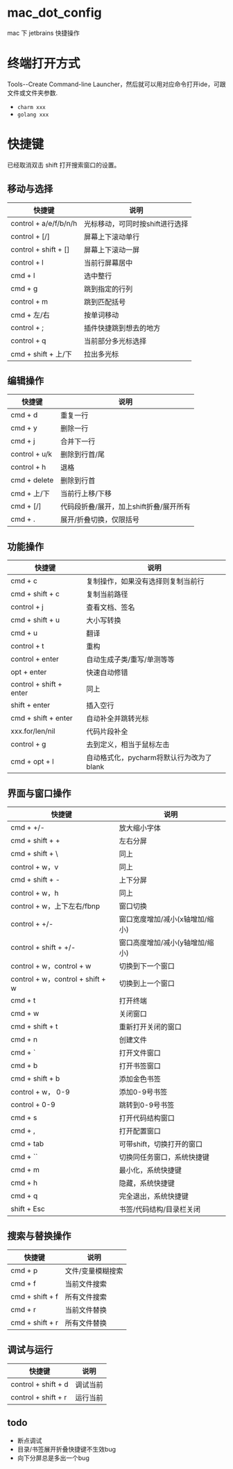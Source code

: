 # mac_dot_config

mac 下 jetbrains 快捷操作

# 终端打开方式

Tools--Create Command-line Launcher，然后就可以用对应命令打开ide，可跟文件或文件夹参数.

- `charm xxx`
- `golang xxx`

# 快捷键

已经取消双击 shift 打开搜索窗口的设置。

## 移动与选择

| 快捷键                   | 说明                  |
|-----------------------|---------------------|
| control + a/e/f/b/n/h | 光标移动，可同时按shift进行选择  |
| control + [/]         | 屏幕上下滚动单行            |
| control + shift + []  | 屏幕上下滚动一屏            |
| control + l           | 当前行屏幕居中             |
| cmd + l               | 选中整行                |
| cmd + g               | 跳到指定的行列             |
| control + m           | 跳到匹配括号              |
| cmd + 左/右             | 按单词移动               |
| control + ;           | 插件快捷跳到想去的地方         |
| control + q           | 当前部分多光标选择           |
| cmd + shift + 上/下     | 拉出多光标               |

## 编辑操作

| 快捷键           | 说明                      |
|---------------|-------------------------|
| cmd + d       | 重复一行                    |
| cmd + y       | 删除一行                    |
| cmd + j       | 合并下一行                   |
| control + u/k | 删除到行首/尾                 |
| control + h   | 退格                      |
| cmd + delete  | 删除到行首                   |
| cmd + 上/下     | 当前行上移/下移                |
| cmd + [/]     | 代码段折叠/展开，加上shift折叠/展开所有 |
| cmd + .       | 展开/折叠切换，仅限括号            |

## 功能操作

| 快捷键                     | 说明                         |
|-------------------------|----------------------------|
| cmd + c                 | 复制操作，如果没有选择则复制当前行          |
| cmd + shift + c         | 复制当前路径                     |
| control + j             | 查看文档、签名                    |
| cmd + shift + u         | 大小写转换                      |
| cmd + u                 | 翻译                         |
| control + t             | 重构                         |
| control + enter         | 自动生成子类/重写/单测等等             |
| opt + enter             | 快速自动修错                     |
| control + shift + enter | 同上                         |
| shift + enter           | 插入空行                       |
| cmd + shift + enter     | 自动补全并跳转光标                  |
| xxx.for/len/nil         | 代码片段补全                     |
| control + g             | 去到定义，相当于鼠标左击               |
| cmd + opt + l           | 自动格式化，pycharm将默认行为改为了blank |

## 界面与窗口操作

| 快捷键                             | 说明                 |
|---------------------------------|--------------------|
| cmd + +/-                       | 放大缩小字体             |
| cmd + shift + +                 | 左右分屏               |
| cmd + shift + \                 | 同上                 |
| control + w，v                   | 同上                 |
| cmd + shift + -                 | 上下分屏               |
| control + w，h                   | 同上                 |
| control + w，上下左右/fbnp           | 窗口切换               |
| control + +/-                   | 窗口宽度增加/减小(x轴增加/缩小) |
| control + shift + +/-           | 窗口高度增加/减小(y轴增加/缩小) |
| control + w，control + w         | 切换到下一个窗口           |
| control + w，control + shift + w | 切换到上一个窗口           |
| cmd + t                         | 打开终端               |
| cmd + w                         | 关闭窗口               |
| cmd + shift + t                 | 重新打开关闭的窗口          |
| cmd + n                         | 创建文件               |
| cmd + `                         | 打开文件窗口             |
| cmd + b                         | 打开书签窗口             |
| cmd + shift + b                 | 添加金色书签             |
| control + w， 0-9                | 添加0-9号书签           |
| control + 0-9                   | 跳转到0-9号书签          |
| cmd + s                         | 打开代码结构窗口           |
| cmd + ,                         | 打开配置窗口             |
| cmd + tab                       | 可带shift，切换打开的窗口    |
| cmd + ``                        | 切换同任务窗口，系统快捷键      |
| cmd + m                         | 最小化，系统快捷键          | 
| cmd + h                         | 隐藏，系统快捷键           | 
| cmd + q                         | 完全退出，系统快捷键         |
| shift + Esc                     | 书签/代码结构/目录栏关闭      |


## 搜索与替换操作

| 快捷键             | 说明        |
|-----------------|-----------|
| cmd + p         | 文件/变量模糊搜索 |
| cmd + f         | 当前文件搜索    |
| cmd + shift + f | 所有文件搜索    |
| cmd + r         | 当前文件替换    |
| cmd + shift + r | 所有文件替换    |

## 调试与运行
| 快捷键                 | 说明   |
|---------------------|------|
| control + shift + d | 调试当前 |
| control + shift + r | 运行当前 |



## todo
- 断点调试
- 目录/书签展开折叠快捷键不生效bug
- 向下分屏总是多出一个bug

